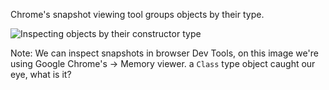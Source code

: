 Chrome's snapshot viewing tool groups objects by their type.

![Inspecting objects by their constructor type](/snapshot/class_group_1.png)

Note:
We can inspect snapshots in browser Dev Tools, on this image we're using Google Chrome's -> Memory viewer.
a `Class` type object caught our eye, what is it?
